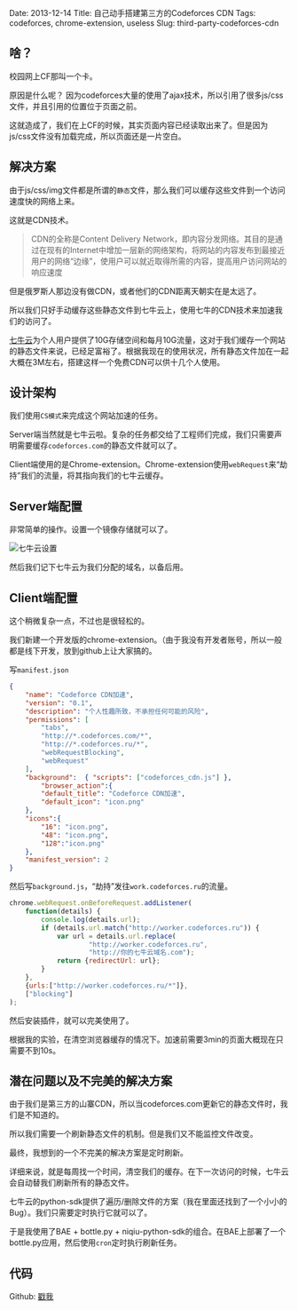 Date: 2013-12-14
Title: 自己动手搭建第三方的Codeforces CDN
Tags: codeforces, chrome-extension, useless
Slug: third-party-codeforces-cdn

## 啥？

校园网上CF那叫一个卡。

原因是什么呢？ 因为codeforces大量的使用了ajax技术，所以引用了很多js/css文件，并且引用的位置位于页面之前。

这就造成了，我们在上CF的时候，其实页面内容已经读取出来了。但是因为js/css文件没有加载完成，所以页面还是一片空白。

## 解决方案

由于js/css/img文件都是所谓的``静态``文件，那么我们可以缓存这些文件到一个访问速度快的网络上来。

这就是CDN技术。

> CDN的全称是Content Delivery Network，即内容分发网络。其目的是通过在现有的Internet中增加一层新的网络架构，将网站的内容发布到最接近用户的网络“边缘”，使用户可以就近取得所需的内容，提高用户访问网站的响应速度

但是俄罗斯人那边没有做CDN，或者他们的CDN距离天朝实在是太远了。

所以我们只好手动缓存这些静态文件到七牛云上，使用七牛的CDN技术来加速我们的访问了。

[七牛云][1]为个人用户提供了10G存储空间和每月10G流量，这对于我们缓存一个网站的静态文件来说，已经足富裕了。根据我现在的使用状况，所有静态文件加在一起大概在3M左右，搭建这样一个免费CDN可以供十几个人使用。

## 设计架构

我们使用``CS模式``来完成这个网站加速的任务。

Server端当然就是七牛云啦。复杂的任务都交给了工程师们完成，我们只需要声明需要缓存``codeforces.com``的静态文件就可以了。

Client端使用的是Chrome-extension。Chrome-extension使用``webRequest``来“劫持”我们的流量，将其指向我们的七牛云缓存。

## Server端配置

非常简单的操作。设置一个镜像存储就可以了。

![七牛云设置][2]

然后我们记下七牛云为我们分配的域名，以备后用。

## Client端配置

这个稍微复杂一点，不过也是很轻松的。

我们新建一个开发版的chrome-extension。（由于我没有开发者账号，所以一般都是线下开发，放到github上让大家搞的。

写``manifest.json``

```json
{
    "name": "Codeforce CDN加速",
    "version": "0.1",
    "description": "个人性趣所致，不承担任何可能的风险",
    "permissions": [
        "tabs",
        "http://*.codeforces.com/*",
        "http://*.codeforces.ru/*",
        "webRequestBlocking",
        "webRequest"
    ],
    "background":  { "scripts": ["codeforces_cdn.js"] },
        "browser_action":{
        "default_title": "Codeforce CDN加速",
        "default_icon": "icon.png"
    },
    "icons":{
        "16": "icon.png",
        "48": "icon.png",
        "128":"icon.png"
    },
    "manifest_version": 2
}
```

然后写``background.js``，“劫持”发往``work.codeforces.ru``的流量。
```javascript
chrome.webRequest.onBeforeRequest.addListener(
    function(details) {
        console.log(details.url);
        if (details.url.match("http://worker.codeforces.ru")) {
            var url = details.url.replace(
                    "http://worker.codeforces.ru",
                    "http://你的七牛云域名.com");
            return {redirectUrl: url};
        }
    },
    {urls:["http://worker.codeforces.ru/*"]},
    ["blocking"]
);
```
然后安装插件，就可以完美使用了。

根据我的实验，在清空浏览器缓存的情况下。加速前需要3min的页面大概现在只需要不到10s。

## 潜在问题以及不完美的解决方案

由于我们是第三方的山寨CDN，所以当codeforces.com更新它的静态文件时，我们是不知道的。

所以我们需要一个刷新静态文件的机制。但是我们又不能监控文件改变。

最终，我想到的一个不完美的解决方案是定时刷新。

详细来说，就是每周找一个时间，清空我们的缓存。在下一次访问的时候，七牛云会自动替我们刷新所有的静态文件。

七牛云的python-sdk提供了遍历/删除文件的方案（我在里面还找到了一个小小的Bug）。我们只需要定时执行它就可以了。

于是我使用了BAE + bottle.py + niqiu-python-sdk的组合。在BAE上部署了一个bottle.py应用，然后使用``cron``定时执行刷新任务。

## 代码

Github: [戳我][3]

[1]: http://www.qiniu.com/
[2]: http://wizmann-tk-pic.u.qiniudn.com/blog-codeforces-cdn-qiniu-settings.png
[3]: https://github.com/Wizmann/codeforces-cdn
